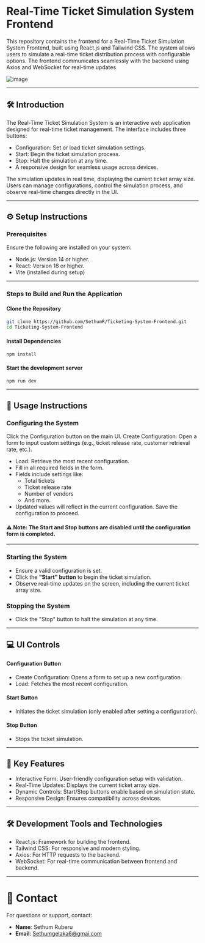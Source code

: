 # Real-Time Ticket Simulation System Frontend

This repository contains the frontend for a Real-Time Ticket Simulation System Frontend, built using React.js and Tailwind CSS. The system allows users to simulate a real-time ticket distribution process with configurable options. The frontend communicates seamlessly with the backend using Axios and WebSocket for real-time updates

![image](https://github.com/user-attachments/assets/1065cc8a-ffbe-4109-b28b-6d21a4be32b8)


---

## 🛠️ Introduction

The Real-Time Ticket Simulation System is an interactive web application designed for real-time ticket management. The interface includes three buttons:

- Configuration: Set or load ticket simulation settings.
- Start: Begin the ticket simulation process.
- Stop: Halt the simulation at any time.
- A responsive design for seamless usage across devices.

The simulation updates in real time, displaying the current ticket array size. Users can manage configurations, control the simulation process, and observe real-time changes directly in the UI.

---

## ⚙️ Setup Instructions

### Prerequisites

Ensure the following are installed on your system:

- Node.js: Version 14 or higher.
- React: Version 18 or higher.
- Vite (installed during setup)
  
---

### Steps to Build and Run the Application

#### Clone the Repository

```bash
git clone https://github.com/SethumR/Ticketing-System-Frontend.git
cd Ticketing-System-Frontend
```

#### Install Dependencies 

```bash
npm install
```

#### Start the development server

```bash
npm run dev
```

---

## 📖 Usage Instructions

### Configuring the System
Click the Configuration button on the main UI.
Create Configuration: Open a form to input custom settings (e.g., ticket release rate, customer retrieval rate, etc.).
   - Load: Retrieve the most recent configuration.
   - Fill in all required fields in the form.
   - Fields include settings like:
     - Total tickets
     - Ticket release rate
     - Number of vendors
     - And more.
   - Updated values will reflect in the current configuration.
 Save the configuration to proceed.
   
#### ⚠️ Note: The Start and Stop buttons are disabled until the configuration form is completed.
---

### Starting the System
- Ensure a valid configuration is set.
- Click the **"Start" button** to begin the ticket simulation.
- Observe real-time updates on the screen, including the current ticket array size.

### Stopping the System
- Click the "Stop" button to halt the simulation at any time.

---
## 💻 UI Controls

#### Configuration Button
- Create Configuration: Opens a form to set up a new configuration.
- Load: Fetches the most recent configuration.

#### Start Button
- Initiates the ticket simulation (only enabled after setting a configuration).

#### Stop Button
- Stops the ticket simulation.

---
## 🌟 Key Features

- Interactive Form: User-friendly configuration setup with validation.
- Real-Time Updates: Displays the current ticket array size.
- Dynamic Controls: Start/Stop buttons enable based on simulation state.
- Responsive Design: Ensures compatibility across devices.

---

## 🛠️ Development Tools and Technologies

- React.js: Framework for building the frontend.
- Tailwind CSS: For responsive and modern styling.
- Axios: For HTTP requests to the backend.
- WebSocket: For real-time communication between frontend and backend.

---
# 📧 Contact

For questions or support, contact:

- **Name**: Sethum Ruberu 
- **Email**: Sethumgelaka6@gmai.com




